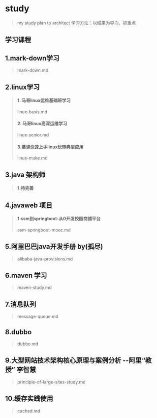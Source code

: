 # study
> my study plan to architect
> 学习方法：以结果为导向，抓重点


## 学习课程

## 1.mark-down学习
> mark-down.md

## 2.linux学习
> #### 1. 马哥linux运维基础班学习
> linux-basis.md
> #### 2. 马哥linux高深运维学习
> linux-senior.md
> #### 3.慕课快速上手linux玩转典型应用
> linux-muke.md

## 3.java 架构师
> #### 1.待完善

## 4.javaweb 项目
> #### 1.ssm到springboot-从0开发校园商铺平台
> ssm-springboot-mooc.md

## 5.阿里巴巴java开发手册 by(孤尽)
> alibaba-java-provisions.md

## 6.maven 学习
> maven-study.md

## 7.消息队列
> message-queue.md

## 8.dubbo
> dubbo.md

## 9.大型网站技术架构核心原理与案例分析  --阿里“教授” 李智慧
> principle-of-large-sites-study.md

## 10.缓存实践使用
> cached.md

